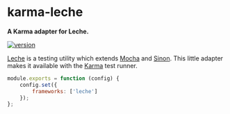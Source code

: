 # karma-leche

**A Karma adapter for Leche.**

[![version](https://img.shields.io/npm/v/karma-leche.svg?style=flat-square)](https://www.npmjs.com/package/karma-leche)

[Leche](https://github.com/box/leche) is a testing utility which extends
[Mocha](http://mochajs.org/) and [Sinon](http://sinonjs.org/). This little adapter makes it
available with the [Karma](http://karma-runner.github.io/) test runner.

```js
module.exports = function (config) {
    config.set({
        frameworks: ['leche']
    });
};
```
